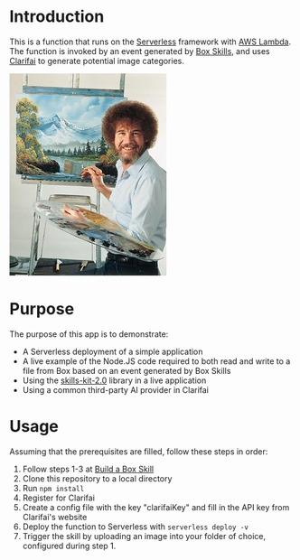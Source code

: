# Introduction
This is a function that runs on the [Serverless](https://serverless.com/) framework with [AWS Lambda](https://aws.amazon.com/lambda/). The function is invoked by an event generated by [Box Skills](https://developer.box.com/page/box-skills-kit), and uses [Clarifai](https://clarifai.com) to generate potential image categories.

![Image of Bob Ross](screenshots/BobRoss1.jpg)

# Purpose
The purpose of this app is to demonstrate:
* A Serverless deployment of a simple application
* A live example of the Node.JS code required to both read and write to a file from Box based on an event generated by Box Skills
* Using the [skills-kit-2.0](https://github.com/box/box-skills-kit-nodejs) library in a live application
* Using a common third-party AI provider in Clarifai

# Usage
Assuming that the prerequisites are filled, follow these steps in order:
1. Follow steps 1-3 at [Build a Box Skill](https://developer.box.com/docs/build-a-box-skill)
1. Clone this repository to a local directory
1. Run `npm install`
1. Register for Clarifai
1. Create a config file with the key "clarifaiKey" and fill in the API key from Clarifai's website
1. Deploy the function to Serverless with `serverless deploy -v`
1. Trigger the skill by uploading an image into your folder of choice, configured during step 1.
